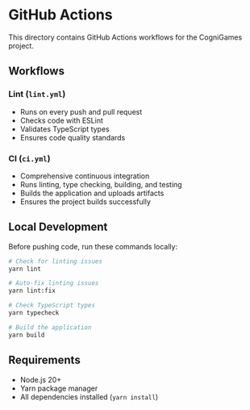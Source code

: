 # GitHub Actions

This directory contains GitHub Actions workflows for the CogniGames project.

## Workflows

### Lint (`lint.yml`)
- Runs on every push and pull request
- Checks code with ESLint
- Validates TypeScript types
- Ensures code quality standards

### CI (`ci.yml`)
- Comprehensive continuous integration
- Runs linting, type checking, building, and testing
- Builds the application and uploads artifacts
- Ensures the project builds successfully

## Local Development

Before pushing code, run these commands locally:

```bash
# Check for linting issues
yarn lint

# Auto-fix linting issues
yarn lint:fix

# Check TypeScript types
yarn typecheck

# Build the application
yarn build
```

## Requirements

- Node.js 20+
- Yarn package manager
- All dependencies installed (`yarn install`)
